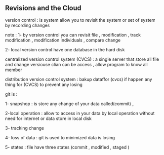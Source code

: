 ## Revisions and the Cloud
version control : is system allow you to revisit the system or set of system by recording changes 

note : 1- by version control you can revisit file , modification , track modification , modification individuals , compare change 

2- local version control have one database in the hard disk 

centralized version control system (CVCS) : a single server that store all file and change versiouse clian can be access , allow program to know all member 

distribution version control system : bakup dataffor (cvcs) if happen any thing for (CVCS) to prevent any losing 

git is :

1- snapshop : is store any change of your data called(commit) , 

2-local operation : allow to access in your data by local operation without need for internet or data store in local disk 

3- tracking change 

4- loss of data : git is used to minimized data is losing 

5- states : file have three states (commit , modified , staged )